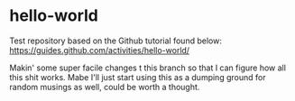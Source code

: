 # hello-world
Test repository based on the Github tutorial found below: https://guides.github.com/activities/hello-world/

Makin' some super facile changes t this branch so that I can figure how all this shit works. Mabe I'll just start using this as a dumping ground for random musings as well, could be worth a thought.

